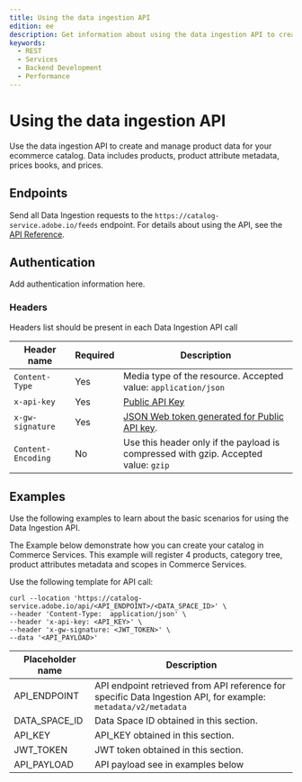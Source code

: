 ```yaml
---
title: Using the data ingestion API
edition: ee
description: Get information about using the data ingestion API to create and manage product, price book, and price data for you commerce catalog.
keywords:
  - REST
  - Services
  - Backend Development
  - Performance
---
```


# Using the data ingestion API

Use the data ingestion API to create and manage product data for your ecommerce catalog. Data includes products, product attribute metadata, prices books, and prices.

## Endpoints

Send all Data Ingestion requests to the `https://catalog-service.adobe.io/feeds` endpoint. For details about using the API, see the [API Reference](api-reference.md).

## Authentication

Add authentication information here.

### Headers

Headers list should be present in each Data Ingestion API call

| Header name        | Required | Description                                                                                                                                                                                                                        |
|--------------------|----------|------------------------------------------------------------------------------------------------------------------------------------------------------------------------------------------------------------------------------------|
| `Content-Type`     | Yes      | Media type of the resource. Accepted value: `application/json`                                                                                                                                                                     |
| `x-api-key`        | Yes      | [Public API Key](https://experienceleague.adobe.com/en/docs/commerce-merchant-services/user-guides/integration-services/saas#genapikey)                             |
| `x-gw-signature`   | Yes      | [JSON Web token generated for Public API key](https://developer.adobe.com/developer-console/docs/guides/authentication/JWT/#creating-a-json-web-token). |
| `Content-Encoding` | No       | Use this header only if the payload is compressed with gzip. Accepted value: `gzip`                                                                                                                                                |

## Examples

Use the following examples to learn about the basic scenarios for using the Data Ingestion API.

The Example below demonstrate how you can create your catalog in Commerce Services.
This example will register 4 products, category tree, product attributes metadata and scopes in Commerce Services.

Use the following template for API call:

```shell
curl --location 'https://catalog-service.adobe.io/api/<API_ENDPOINT>/<DATA_SPACE_ID>' \
--header 'Content-Type:  application/json' \
--header 'x-api-key: <API_KEY>' \
--header 'x-gw-signature: <JWT_TOKEN>' \
--data '<API_PAYLOAD>'
```

| Placeholder name | Description                                                                                                     |
|------------------|-----------------------------------------------------------------------------------------------------------------|
| API_ENDPOINT     | API endpoint retrieved from API reference for specific Data Ingestion API, for example: `metadata/v2/metadata`  |
| DATA_SPACE_ID    | Data Space ID obtained in this section.                                                |
| API_KEY          | API_KEY obtained in this section.                                               |
| JWT_TOKEN        | JWT token obtained in this section.                                     |
| API_PAYLOAD      | API payload see in examples below                                                                               |
